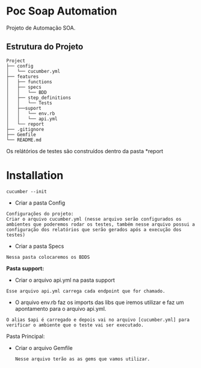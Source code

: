 # Poc Soap Automation 

Projeto de Automação SOA.

## Estrutura do Projeto

```
Project
├── config 
│   └── cucumber.yml
├── features
│   ├── functions
│   ├── specs
│   │   └── BDD
│   ├── step_definitions
│   │   └── Tests
│   ├──suport
│   │   └── env.rb
│   │   └── api.yml
│   └── report
├── .gitignore
├── Gemfile
└── README.md
```

Os relátórios de testes são construídos dentro da pasta *report

# Installation


```
cucumber --init  
```

* Criar a pasta Config

```
Configurações do projeto:
Criar o arquivo cucumber.yml (nesse arquivo serão configurados os ambientes que poderemos rodar os testes, também nesse arquivo possui a configuração dos relatórios que serão gerados após a execução dos testes)

```

* Criar a pasta Specs

```
Nessa pasta colocaremos os BDDS
```

**Pasta support:**

* Criar o arquivo api.yml na pasta support

```
Esse arquivo api.yml carrega cada endpoint que for chamado.
```

* O arquivo env.rb faz os imports das libs que iremos utilizar e faz um apontamento para o arquivo api.yml.

```
O alias $api é carregado e depois vai no arquivo [cucumber.yml] para verificar o ambiente que o teste vai ser executado.
```

Pasta Principal:

* Criar o arquivo Gemfile

  ```
  Nesse arquivo terão as as gems que vamos utilizar.
  ```
